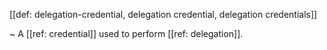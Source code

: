[[def: delegation-credential, delegation credential, delegation credentials]]

~ A [[ref: credential]] used to perform [[ref: delegation]].
